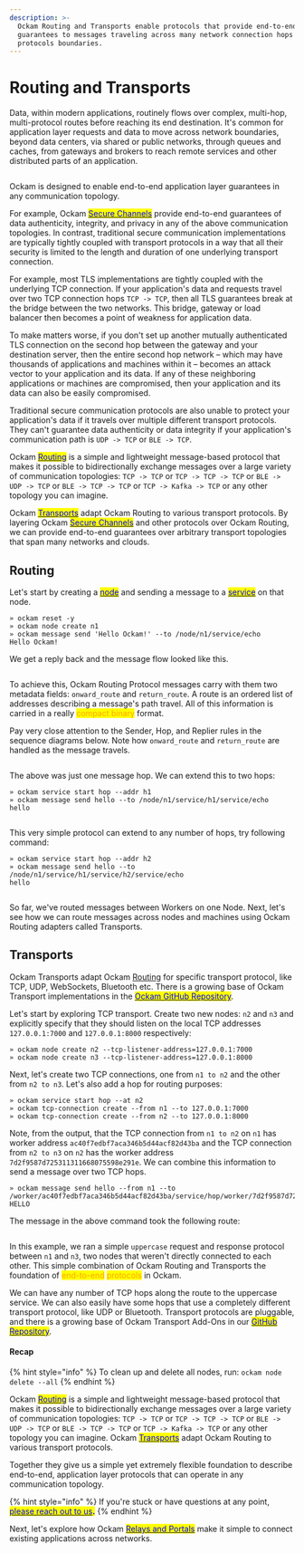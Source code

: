 ```yaml
---
description: >-
  Ockam Routing and Transports enable protocols that provide end-to-end
  guarantees to messages traveling across many network connection hops and
  protocols boundaries.
---
```


# Routing and Transports

Data, within modern applications, routinely flows over complex, multi-hop, multi-protocol routes before reaching its end destination. It's common for application layer requests and data to move across network boundaries, beyond data centers, via shared or public networks, through queues and caches, from gateways and brokers to reach remote services and other distributed parts of an application.

<img src="../../.gitbook/assets/file.excalidraw (7).svg" alt="" class="gitbook-drawing">

Ockam is designed to enable end-to-end application layer guarantees in any communication topology.

For example, Ockam [<mark style="color:blue;">Secure Channels</mark>](secure-channels.md) provide end-to-end guarantees of data authenticity, integrity, and privacy in any of the above communication topologies. In contrast, traditional secure communication implementations are typically tightly coupled with transport protocols in a way that all their security is limited to the length and duration of one underlying transport connection.

For example, most TLS implementations are tightly coupled with the underlying TCP connection. If your application's data and requests travel over two TCP connection hops `TCP -> TCP`, then all TLS guarantees break at the bridge between the two networks. This bridge, gateway or load balancer then becomes a point of weakness for application data.

To make matters worse, if you don't set up another mutually authenticated TLS connection on the second hop between the gateway and your destination server, then the entire second hop network – which may have thousands of applications and machines within it – becomes an attack vector to your application and its data. If any of these neighboring applications or machines are compromised, then your application and its data can also be easily compromised.

Traditional secure communication protocols are also unable to protect your application's data if it travels over multiple different transport protocols. They can't guarantee data authenticity or data integrity if your application's communication path is `UDP -> TCP` or `BLE -> TCP`.

Ockam [<mark style="color:blue;">Routing</mark>](routing.md#routing) is a simple and lightweight message-based protocol that makes it possible to bidirectionally exchange messages over a large variety of communication topologies: `TCP -> TCP` or `TCP -> TCP -> TCP` or `BLE -> UDP -> TCP` or `BLE -> TCP -> TCP` or `TCP -> Kafka -> TCP` or any other topology you can imagine.

Ockam [<mark style="color:blue;">Transports</mark>](routing.md) adapt Ockam Routing to various transport protocols. By layering Ockam [<mark style="color:blue;">Secure Channels</mark>](secure-channels.md) and other protocols over Ockam Routing, we can provide end-to-end guarantees over arbitrary transport topologies that span many networks and clouds.

## Routing

Let's start by creating a [<mark style="color:blue;">node</mark>](nodes.md#nodes) and sending a message to a [<mark style="color:blue;">service</mark>](nodes.md#services) on that node.

```
» ockam reset -y
» ockam node create n1
» ockam message send 'Hello Ockam!' --to /node/n1/service/echo
Hello Ockam!
```

We get a reply back and the message flow looked like this.

<figure><img src="../../.gitbook/assets/simple.001 (1).jpeg" alt=""><figcaption></figcaption></figure>

To achieve this, Ockam Routing Protocol messages carry with them two metadata fields: `onward_route` and `return_route`. A route is an ordered list of addresses describing a message's path travel. All of this information is carried in a really <mark style="color:orange;">compact binary</mark> format.

Pay very close attention to the Sender, Hop, and Replier rules in the sequence diagrams below. Note how `onward_route` and `return_route` are handled as the message travels.

<figure><img src="../../.gitbook/assets/one-hop.001.jpeg" alt=""><figcaption></figcaption></figure>

The above was just one message hop. We can extend this to two hops:

```
» ockam service start hop --addr h1
» ockam message send hello --to /node/n1/service/h1/service/echo
hello
```

<figure><img src="../../.gitbook/assets/two-hops.001.jpeg" alt=""><figcaption></figcaption></figure>

This very simple protocol can extend to any number of hops, try following command:

```
» ockam service start hop --addr h2
» ockam message send hello --to /node/n1/service/h1/service/h2/service/echo
hello
```

<figure><img src="../../.gitbook/assets/n-hops.001.jpeg" alt=""><figcaption></figcaption></figure>

So far, we've routed messages between Workers on one Node. Next, let's see how we can route messages across nodes and machines using Ockam Routing adapters called Transports.

## Transports

Ockam Transports adapt Ockam [Routing](routing.md#routing) for specific transport protocol, like TCP, UDP, WebSockets, Bluetooth etc. There is a growing base of Ockam Transport implementations in the [<mark style="color:blue;">Ockam GitHub Repository</mark>](https://github.com/build-trust/ockam).

Let's start by exploring TCP transport. Create two new nodes: `n2` and `n3` and explicitly specify that they should listen on the local TCP addresses `127.0.0.1:7000` and `127.0.0.1:8000` respectively:

```
» ockam node create n2 --tcp-listener-address=127.0.0.1:7000
» ockam node create n3 --tcp-listener-address=127.0.0.1:8000
```

Next, let's create two TCP connections, one from `n1 to n2` and the other from `n2 to n3`. Let's also add a hop for routing purposes:

```
» ockam service start hop --at n2
» ockam tcp-connection create --from n1 --to 127.0.0.1:7000
» ockam tcp-connection create --from n2 --to 127.0.0.1:8000
```

Note, from the output, that the TCP connection from `n1 to n2` on `n1` has worker address `ac40f7edbf7aca346b5d44acf82d43ba` and the TCP connection from `n2 to n3` on `n2` has the worker address `7d2f9587d725311311668075598e291e`. We can combine this information to send a message over two TCP hops.

```
» ockam message send hello --from n1 --to /worker/ac40f7edbf7aca346b5d44acf82d43ba/service/hop/worker/7d2f9587d725311311668075598e291e/service/uppercase
HELLO
```

The message in the above command took the following route:

<img src="../../.gitbook/assets/file.excalidraw (7).svg" alt="" class="gitbook-drawing">

In this example, we ran a simple `uppercase` request and response protocol between `n1` and `n3`, two nodes that weren't directly connected to each other. This simple combination of Ockam Routing and Transports the foundation of <mark style="color:orange;">end-to-end</mark> <mark style="color:orange;">protocols</mark> in Ockam.

We can have any number of TCP hops along the route to the uppercase service. We can also easily have some hops that use a completely different transport protocol, like UDP or Bluetooth. Transport protocols are pluggable, and there is a growing base of Ockam Transport Add-Ons in our [<mark style="color:blue;">GitHub Repository</mark>](https://github.com/build-trust/ockam).

#### Recap

{% hint style="info" %}
To clean up and delete all nodes, run: `ockam node delete --all`
{% endhint %}

Ockam [<mark style="color:blue;">Routing</mark>](routing.md#routing) is a simple and lightweight message-based protocol that makes it possible to bidirectionally exchange messages over a large variety of communication topologies: `TCP -> TCP` or `TCP -> TCP -> TCP` or `BLE -> UDP -> TCP` or `BLE -> TCP -> TCP` or `TCP -> Kafka -> TCP` or any other topology you can imagine. Ockam [<mark style="color:blue;">Transports</mark>](routing.md) adapt Ockam Routing to various transport protocols.

Together they give us a simple yet extremely flexible foundation to describe end-to-end, application layer protocols that can operate in any communication topology.

{% hint style="info" %}
If you're stuck or have questions at any point, [<mark style="color:blue;">please reach out to us</mark>](https://www.ockam.io/contact)<mark style="color:blue;">**.**</mark>
{% endhint %}

Next, let's explore how Ockam [<mark style="color:blue;">Relays and Portals</mark>](advanced-routing.md) make it simple to connect existing applications across networks.
